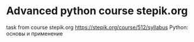 # Advanced python course stepik.org
task from course stepik.org https://stepik.org/course/512/syllabus
Python: основы и применение
